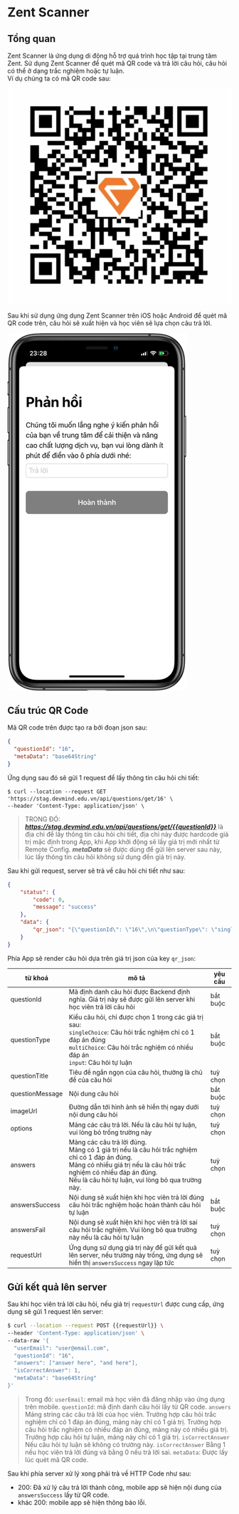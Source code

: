 # Zent Scanner

## Tổng quan

Zent Scanner là ứng dụng di động hỗ trợ quá trình học tập tại trung tâm Zent. Sử dụng Zent Scanner để quét mã QR code và trả lời câu hỏi, câu hỏi có thể ở dạng trắc nghiệm hoặc tự luận.  
Ví dụ chúng ta có mã QR code sau:

![](srcs/qrcode.png)

Sau khi sử dụng ứng dụng Zent Scanner trên iOS hoặc Android để quét mã QR code trên, câu hỏi sẽ xuất hiện và học viên sẽ lựa chọn câu trả lời.

![](srcs/rendered.png)

## Cấu trúc QR Code

Mã QR code trên được tạo ra bởi đoạn json sau:

```json
{
  "questionId": "16",
  "metaData": "base64String"
}
```
Ứng dụng sau đó sẽ gửi 1 request để lấy thông tin câu hỏi chi tiết:

```
$ curl --location --request GET 'https://stag.devmind.edu.vn/api/questions/get/16' \
--header 'Content-Type: application/json' \
```

> TRONG ĐÓ:
> ***https://stag.devmind.edu.vn/api/questions/get/{{questionId}}*** là địa chỉ để lấy thông tin câu hỏi chi tiết, địa chỉ này được hardcode giá trị mặc định trong App, khi App khởi động sẽ lấy giá trị mới nhất từ Remote Config.
> ***metaData***  sẽ được dùng để gửi lên server sau này, lúc lấy thông tin câu hỏi không sử dụng đến giá trị này.

Sau khi gửi request, server sẽ trả về câu hỏi chi tiết như sau:

```json
{
    "status": {
        "code": 0,
        "message": "success"
    },
    "data": {
        "qr_json": "{\"questionId\": \"16\",\n\"questionType\": \"singleChoice\",\n\"questionTitle\": \"\",\n\"questionMessage\": \"Lập trình laravel cần gì ?\",\n\"options\": [\"Tiền\",\"Xe\",\"Máy tính\",\"Người yêu\"],\n\"answers\": [\"Máy tính\"],\n\"answersSuccess\": \"Chúc mừng bạn đã trả lời đúng\",\n\"answersFail\": \"Bạn đã trả lời sai, vui lòng thử lại nhé\",\n\"requestUrl\": \"http://stag.devmind.edu.vn/api/login\"\n}"
    }
}
```

Phía App sẽ render câu hỏi dựa trên giá trị json của key `qr_json`:

| từ khoá | mô tả | yêu cầu |
| ----- | ----- | ----- |
| questionId | Mã định danh câu hỏi được Backend định nghĩa. Giá trị này sẽ được gửi lên server khi học viên trả lời câu hỏi | bắt buộc |
| questionType | Kiểu câu hỏi, chỉ được chọn 1 trong các giá trị sau: <br> `singleChoice`: Câu hỏi trắc nghiệm chỉ có 1 đáp án đúng <br> `multiChoice`: Câu hỏi trắc nghiệm có nhiều đáp án <br> `input`: Câu hỏi tự luận | bắt buộc |
| questionTitle | Tiêu đề ngắn ngọn của câu hỏi, thường là chủ đề của câu hỏi | tuỳ chọn |
| questionMessage | Nội dung câu hỏi | bắt buộc |
| imageUrl | Đường dẫn tới hình ảnh sẽ hiển thị ngay dưới nội dung câu hỏi | tuỳ chọn |
| options | Mảng các câu trả lời. Nếu là câu hỏi tự luận, vui lòng bỏ trống trường này | tuỳ chọn |
| answers | Mảng các câu trả lời đúng. <br> Mảng có 1 giá trị nếu là câu hỏi trắc nghiệm chỉ có 1 đáp án đúng. <br> Mảng có nhiều giá trị nếu là câu hỏi trắc nghiệm có nhiều đáp án đúng. <br> Nếu là câu hỏi tự luận, vui lòng bỏ qua trường này. | tuỳ chọn |
| answersSuccess | Nội dung sẽ xuất hiện khi học viên trả lời đúng câu hỏi trắc nghiệm hoặc hoàn thành câu hỏi tự luận | bắt buộc |
| answersFail | Nội dung sẽ xuất hiện khi học viên trả lời sai câu hỏi trắc nghiệm. Vui lòng bỏ qua trường này nếu là câu hỏi tự luận | tuỳ chọn |
| requestUrl | Ứng dụng sử dụng giá trị này để gửi kết quả lên server, nếu trường này trống, ứng dụng sẽ hiển thị `answersSuccess` ngay lập tức | tuỳ chọn |

## Gửi kết quả lên server

Sau khi học viên trả lời câu hỏi, nếu giá trị `requestUrl` được cung cấp, ứng dụng sẽ gửi 1 request lên server:

```bash
$ curl --location --request POST {{requestUrl}} \
--header 'Content-Type: application/json' \
--data-raw '{
  "userEmail": "user@email.com",
  "questionId": "16",
  "answers": ["answer here", "and here"],
  "isCorrectAnswer": 1,
  "metaData": "base64String"
}'
```

> Trong đó:
> `userEmail`: email mà học viên đã đăng nhập vào ứng dụng trên mobile.
> `questionId`: mã định danh câu hỏi lấy từ QR code.
> `answers` Mảng string các câu trả lời của học viên.
> Trường hợp câu hỏi trắc nghiệm chỉ có 1 đáp án đúng, mảng này chỉ có 1 giá trị.
> Trường hợp câu hỏi trắc nghiệm có nhiều đáp án đúng, mảng này có nhiều giá trị.
> Trường hợp câu hỏi tự luận, mảng này chỉ có 1 giá trị.
> `isCorrectAnswer` Nếu câu hỏi tự luận sẽ không có trường này.
> `isCorrectAnswer` Bằng 1 nếu học viên trả lời đúng và bằng 0 nếu trả lời sai.
> `metaData`: Được lấy lúc quét mã QR code.

Sau khi phía server xử lý xong phải trả về HTTP Code như sau:
* 200: Đã xử lý câu trả lời thành công, mobile app sẽ hiện nội dung của `answersSuccess` lấy từ QR code.
* khác 200: mobile app sẽ hiện thông báo lỗi.

